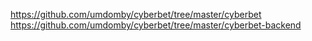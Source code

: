 https://github.com/umdomby/cyberbet/tree/master/cyberbet
https://github.com/umdomby/cyberbet/tree/master/cyberbet-backend